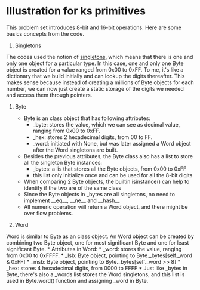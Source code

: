 # Illustration for ks primitives

This problem set introduces 8-bit and 16-bit operations. Here are some basics
concepts from the code.

1. Singletons

The codes used the notion of [singletons](https://en.wikipedia.org/wiki/Singleton_pattern),
which means that there is one and only one object for a particular type. In this case, one and 
only one Byte object is created for a value ranged from 0x00 to 0xFF.
To me, it's like a dictionary that we build initially and can lookup the digits thereafter.
This makes sense because instead of creating a millions of Byte objects for each number, we can 
now just create a static storage of the digits we needed and access them through pointers.

1. Byte
    * Byte is an class object that has following attributes:
        * _byte: stores the value, which we can see as decimal value, ranging from 0x00 to 0xFF.
        * _hex: stores 2 hexadecimal digits, from 00 to FF.
        * _word: initiated with None, but was later assigned a Word object after the 
Word singletons are built.    
    * Besides the previous attributes, the Byte class also has a list to store
all the singleton Byte instances:
        * _bytes: a lis that stores all the Byte objects, from 0x00 to 0xFF
        * this list only initialize once and can be used for all the 8-bit digits
    * When comparing 2 Byte objects, the builtin isinstance() can help to identify if the two
are of the same class
    * Since the Byte objects in \_bytes are all singletons, no need to implement 
\_\_eq\_\_, \_\_ne\_\_ and \_\_hash\_\_
    * All numeric operation will return a Word object, and there might be over flow problems.

1. Word

Word is similar to Byte as an class object. An Word object can be created by combining two 
Byte object, one for most significant Byte and one for least significant Byte. 
    * Attributes in Word:
        * _word: stores the value, ranging from 0x00 to 0xFFFF.
        * _lsb: Byte object, pointing to Byte._bytes\[self._word & 0xFF\]
        * _msb: Byte object, pointing to Byte._bytes\[self._word >> 8\]
        * _hex: stores 4 hexadecimal digits, from 0000 to FFFF
    * Just like \_bytes in Byte, there's also a \_words list stores the Word singletons, and 
this list is used in Byte.word() function and assigning \_word in Byte.
